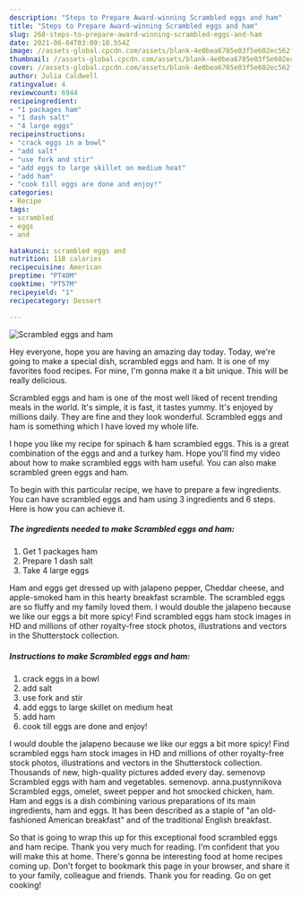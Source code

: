 ```yaml
---
description: "Steps to Prepare Award-winning Scrambled eggs and ham"
title: "Steps to Prepare Award-winning Scrambled eggs and ham"
slug: 268-steps-to-prepare-award-winning-scrambled-eggs-and-ham
date: 2021-06-04T03:09:10.554Z
image: //assets-global.cpcdn.com/assets/blank-4e0bea6785e03f5e602ec562f230caae08da540cada707380b4fe1bbebba43da.png
thumbnail: //assets-global.cpcdn.com/assets/blank-4e0bea6785e03f5e602ec562f230caae08da540cada707380b4fe1bbebba43da.png
cover: //assets-global.cpcdn.com/assets/blank-4e0bea6785e03f5e602ec562f230caae08da540cada707380b4fe1bbebba43da.png
author: Julia Caldwell
ratingvalue: 4
reviewcount: 6944
recipeingredient:
- "1 packages ham"
- "1 dash salt"
- "4 large eggs"
recipeinstructions:
- "crack eggs in a bowl"
- "add salt"
- "use fork and stir"
- "add eggs to large skillet on medium heat"
- "add ham"
- "cook till eggs are done and enjoy!"
categories:
- Recipe
tags:
- scrambled
- eggs
- and

katakunci: scrambled eggs and 
nutrition: 118 calories
recipecuisine: American
preptime: "PT40M"
cooktime: "PT57M"
recipeyield: "1"
recipecategory: Dessert

---
```



![Scrambled eggs and ham](//assets-global.cpcdn.com/assets/blank-4e0bea6785e03f5e602ec562f230caae08da540cada707380b4fe1bbebba43da.png)

Hey everyone, hope you are having an amazing day today. Today, we're going to make a special dish, scrambled eggs and ham. It is one of my favorites food recipes. For mine, I'm gonna make it a bit unique. This will be really delicious.

Scrambled eggs and ham is one of the most well liked of recent trending meals in the world. It's simple, it is fast, it tastes yummy. It's enjoyed by millions daily. They are fine and they look wonderful. Scrambled eggs and ham is something which I have loved my whole life.

I hope you like my recipe for spinach &amp; ham scrambled eggs. This is a great combination of the eggs and and a turkey ham. Hope you&#39;ll find my video about how to make scrambled eggs with ham useful. You can also make scrambled green eggs and ham.


To begin with this particular recipe, we have to prepare a few ingredients. You can have scrambled eggs and ham using 3 ingredients and 6 steps. Here is how you can achieve it.

<!--inarticleads1-->

##### The ingredients needed to make Scrambled eggs and ham:

1. Get 1 packages ham
1. Prepare 1 dash salt
1. Take 4 large eggs


Ham and eggs get dressed up with jalapeno pepper, Cheddar cheese, and apple-smoked ham in this hearty breakfast scramble. The scrambled eggs are so fluffy and my family loved them. I would double the jalapeno because we like our eggs a bit more spicy! Find scrambled eggs ham stock images in HD and millions of other royalty-free stock photos, illustrations and vectors in the Shutterstock collection. 

<!--inarticleads2-->

##### Instructions to make Scrambled eggs and ham:

1. crack eggs in a bowl
1. add salt
1. use fork and stir
1. add eggs to large skillet on medium heat
1. add ham
1. cook till eggs are done and enjoy!


I would double the jalapeno because we like our eggs a bit more spicy! Find scrambled eggs ham stock images in HD and millions of other royalty-free stock photos, illustrations and vectors in the Shutterstock collection. Thousands of new, high-quality pictures added every day. semenovp Scrambled eggs with ham and vegetables. semenovp. anna.pustynnikova Scrambled eggs, omelet, sweet pepper and hot smocked chicken, ham. Ham and eggs is a dish combining various preparations of its main ingredients, ham and eggs. It has been described as a staple of &#34;an old-fashioned American breakfast&#34; and of the traditional English breakfast. 

So that is going to wrap this up for this exceptional food scrambled eggs and ham recipe. Thank you very much for reading. I'm confident that you will make this at home. There's gonna be interesting food at home recipes coming up. Don't forget to bookmark this page in your browser, and share it to your family, colleague and friends. Thank you for reading. Go on get cooking!
